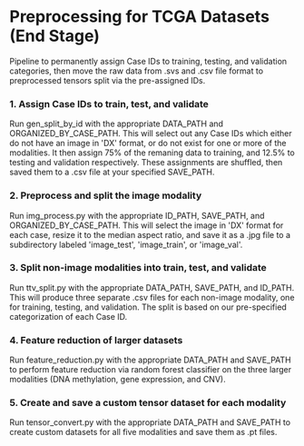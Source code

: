 # Preprocessing for TCGA Datasets (End Stage)
Pipeline to permanently assign Case IDs to training, testing, and validation categories, then move the raw data from .svs and .csv file format to preprocessed tensors split via the pre-assigned IDs. 

### 1. Assign Case IDs to train, test, and validate

Run gen_split_by_id with the appropriate DATA_PATH and ORGANIZED_BY_CASE_PATH. This will select out any Case IDs which either do not have an image in 'DX' format, or do not exist for one or more of the modalities. It then assign 75% of the remaning data to training, and 12.5% to testing and validation respectively. These assignments are shuffled, then saved them to a .csv file at your specified SAVE_PATH.

### 2. Preprocess and split the image modality

Run img_process.py with the appropriate ID_PATH, SAVE_PATH, and ORGANIZED_BY_CASE_PATH. This will select the image in 'DX' format for each case, resize it to the median aspect ratio, and save it as a .jpg file to a subdirectory labeled 'image_test', 'image_train', or 'image_val'.

### 3. Split non-image modalities into train, test, and validate

Run ttv_split.py with the appropriate DATA_PATH, SAVE_PATH, and ID_PATH. This will
produce three separate .csv files for each non-image modality, one for training, testing, and validation. The split is based on our pre-specified categorization of each Case ID. 

### 4. Feature reduction of larger datasets

Run feature_reduction.py with the appropriate DATA_PATH and SAVE_PATH to perform 
feature reduction via random forest classifier on the three larger modalities (DNA methylation, gene expression, and CNV). 

### 5. Create and save a custom tensor dataset for each modality

Run tensor_convert.py with the appropriate DATA_PATH and SAVE_PATH to create custom
datasets for all five modalities and save them as .pt files. 




